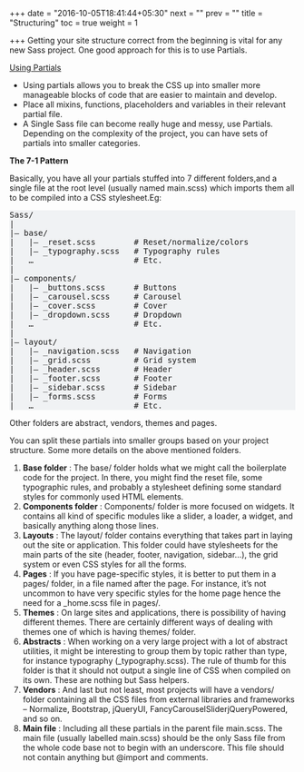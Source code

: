 +++
date = "2016-10-05T18:41:44+05:30"
next = ""
prev = ""
title = "Structuring"
toc = true
weight = 1

+++
Getting your site structure correct from the beginning is vital for any new Sass project. One good approach for this is to use Partials.

<u>Using Partials </u>

<ul>
<li>Using partials allows you to break the CSS up into smaller more manageable blocks of code that are easier to maintain and develop. </li>
<li>Place all mixins, functions, placeholders and variables in their relevant partial file.</li>
<li>A Single Sass file can become really huge and messy, use Partials.</li>
</li>Depending on the complexity of the project, you can have sets of partials into smaller categories.</li>
</ul>

<strong>The 7-1 Pattern </strong>

Basically, you have all your partials stuffed into 7 different folders,and a single file at the root level (usually named main.scss) 
which imports them all to be compiled into a CSS stylesheet.Eg:
<pre style="background: #f0f2f4">
Sass/
|
|– base/
|   |– _reset.scss        # Reset/normalize/colors
|   |– _typography.scss   # Typography rules
|   …                     # Etc.
|
|– components/
|   |– _buttons.scss      # Buttons
|   |– _carousel.scss     # Carousel
|   |– _cover.scss        # Cover
|   |– _dropdown.scss     # Dropdown
|   …                     # Etc.
|
|– layout/
|   |– _navigation.scss   # Navigation
|   |– _grid.scss         # Grid system
|   |– _header.scss       # Header
|   |– _footer.scss       # Footer
|   |– _sidebar.scss      # Sidebar
|   |– _forms.scss        # Forms
|   …                     # Etc.
</pre>
Other folders are abstract, vendors, themes and pages.

You can split these partials into smaller groups based on your project structure. 
Some more details on the above mentioned folders.
<ol>
<li> <strong>Base folder</strong> : The base/ folder holds what we might call the boilerplate code for the project. 
In there, you might find the reset file, some typographic rules, and probably a stylesheet defining some standard styles for commonly used HTML elements. </li>

<li><strong>Components folder</strong> : Components/ folder is more focused on widgets. It contains all kind of specific modules like a slider, a loader, a widget, and basically anything along those lines.</li>

<li><strong>Layouts</strong> : The layout/ folder contains everything that takes part in laying out the site or application.
This folder could have stylesheets for the main parts of the site (header, footer, navigation, sidebar…), the grid system or even CSS styles for all the forms. </li>

<li><strong>Pages</strong> : If you have page-specific styles, it is better to put them in a pages/ folder, in a file named after the page.
 For instance, it’s not uncommon to have very specific styles for the home page hence the need for a _home.scss file in pages/. </li>
 
<li><strong>Themes</strong> : On large sites and applications, there is possibility of having different themes. 
There are certainly different ways of dealing with themes one of which is having themes/ folder.

<li><strong>Abstracts</strong> : When working on a very large project with a lot of abstract utilities, it might be interesting to group them by topic rather than type, for instance typography (_typography.scss). The rule of thumb for this folder is that it should not output a single line of CSS when compiled on its own. These are nothing but Sass helpers.

<li><strong>Vendors</strong> : And last but not least, most projects will have a vendors/ folder containing all the CSS files from external libraries and frameworks – Normalize, Bootstrap, jQueryUI, FancyCarouselSliderjQueryPowered, and so on.
 
 <li><strong>Main file</strong> : Including all these partials in the parent file main.scss.
 The main file (usually labelled main.scss) should be the only Sass file from the whole code base not to begin with an underscore. 
 This file should not contain anything but @import and comments.</li>
 </ol>
 
 






 
